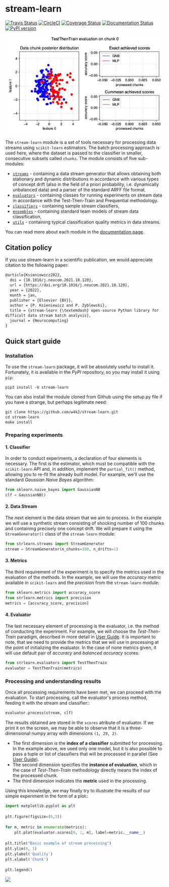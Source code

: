 # stream-learn

[![Travis Status](https://travis-ci.org/w4k2/stream-learn.svg?branch=master)](https://travis-ci.org/w4k2/stream-learn)
[![CircleCI](https://circleci.com/gh/w4k2/stream-learn.svg?style=svg)](https://app.circleci.com/pipelines/github/w4k2/stream-learn)
[![Coverage Status](https://coveralls.io/repos/github/w4k2/stream-learn/badge.svg?branch=master&service=github)](https://coveralls.io/github/w4k2/stream-learn?branch=master&service=github)
[![Documentation Status](https://readthedocs.org/projects/stream-learn/badge/?version=latest)](http://stream-learn.readthedocs.io)
[![PyPI version](https://badge.fury.io/py/stream-learn.svg)](https://badge.fury.io/py/stream-learn)

![](docs/source/plots/hello.gif)

The `stream-learn` module is a set of tools necessary for processing data streams using `scikit-learn` estimators. The batch processing approach is used here, where the dataset is passed to the classifier in smaller, consecutive subsets called `chunks`. The module consists of five sub-modules:

- [`streams`](https://w4k2.github.io/stream-learn/streams.html) - containing a data stream generator that allows obtaining both stationary and dynamic distributions in accordance with various types of concept drift (also in the field of a priori probability, i.e. dynamically unbalanced data) and a parser of the standard ARFF file format.
- [`evaluators`](https://w4k2.github.io/stream-learn/evaluators.html) - containing classes for running experiments on stream data in accordance with the Test-Then-Train and Prequential methodology.
- [`classifiers`](https://w4k2.github.io/stream-learn/classifiers.html) - containing sample stream classifiers,
- [`ensembles`](https://w4k2.github.io/stream-learn/ensembles.html) - containing standard team models of stream data classification,
- [`utils`](https://w4k2.github.io/stream-learn/evaluators.html) - containing typical classification quality metrics in data streams.

You can read more about each module in the [documentation page](https://stream-learn.readthedocs.io/en/latest/).

## Citation policy

If you use stream-learn in a scientific publication, we would appreciate citation to the following paper:

<!-- ```
@article{ksieniewicz2020stream,
  title={stream-learn--open-source Python library for difficult data stream batch analysis},
  author={Ksieniewicz, Pawe{\l} and Zyblewski, Pawe{\l}},
  journal={arXiv preprint arXiv:2001.11077},
  year={2020}
}
``` -->

```
@article{Ksieniewicz2022,
  doi = {10.1016/j.neucom.2021.10.120},
  url = {https://doi.org/10.1016/j.neucom.2021.10.120},
  year = {2022},
  month = jan,
  publisher = {Elsevier {BV}},
  author = {P. Ksieniewicz and P. Zyblewski},
  title = {stream-learn {\textemdash} open-source Python library for difficult data stream batch analysis},
  journal = {Neurocomputing}
}
```

## Quick start guide

### Installation

To use the `stream-learn` package, it will be absolutely useful to install it. Fortunately, it is available in the *PyPI* repository, so you may install it using `pip`:

```shell
pip3 install -U stream-learn
```

You can also install the module cloned from Github using the setup.py file if you have a strange, but perhaps legitimate need:

```shell
git clone https://github.com/w4k2/stream-learn.git
cd stream-learn
make install
```

### Preparing experiments

#### 1. Classifier

In order to conduct experiments, a declaration of four elements is necessary. The first is the estimator, which must be compatible with the `scikit-learn` API and, in addition, implement the `partial_fit()` method, allowing you to re-fit the already built model. For example, we'll use the standard *Gaussian Naive Bayes* algorithm:

```python
from sklearn.naive_bayes import GaussianNB
clf = GaussianNB()
```

#### 2. Data Stream

The next element is the data stream that we aim to process. In the example we will use a synthetic stream consisting of shocking number of 100 chunks and containing precisely one concept drift. We will prepare it using the `StreamGenerator()` class of the `stream-learn` module:

```python
from strlearn.streams import StreamGenerator
stream = StreamGenerator(n_chunks=100, n_drifts=1)
```

#### 3. Metrics

The third requirement of the experiment is to specify the metrics used in the evaluation of the methods. In the example, we will use the *accuracy* metric available in `scikit-learn` and the *precision* from the `stream-learn` module:

```python
from sklearn.metrics import accuracy_score
from strlearn.metrics import precision
metrics = [accuracy_score, precision]
```

#### 4. Evaluator

The last necessary element of processing is the evaluator, i.e. the method of conducting the experiment. For example, we will choose the *Test-Then-Train* paradigm, described in more detail in [User Guide](https://w4k2.github.io/stream-learn/evaluators.html). It is important to note, that we need to provide the metrics that we will use in processing at the point of initializing the evaluator. In the case of none metrics given, it will use default pair of *accuracy* and *balanced accuracy* scores:

```python
from strlearn.evaluators import TestThenTrain
evaluator = TestThenTrain(metrics)
```

### Processing and understanding results

Once all processing requirements have been met, we can proceed with the evaluation. To start processing, call the evaluator's process method, feeding it with the stream and classifier::

```python
evaluator.process(stream, clf)
```

The results obtained are stored in the `scores` atribute of evaluator. If we print it on the screen, we may be able to observe that it is a three-dimensional numpy array with dimensions `(1, 29, 2)`.

- The first dimension is the **index of a classifier** submitted for processing. In the example above, we used only one model, but it is also possible to pass a tuple or list of classifiers that will be processed in parallel (See [User Guide](https://w4k2.github.io/stream-learn/evaluators.html)).
- The second dimension specifies the **instance of evaluation**, which in the case of *Test-Then-Train* methodology directly means the index of the processed chunk.
- The third dimension indicates the **metric** used in the processing.

Using this knowledge, we may finally try to illustrate the results of our simple experiment in the form of a plot::

```python
import matplotlib.pyplot as plt

plt.figure(figsize=(6,3))

for m, metric in enumerate(metrics):
    plt.plot(evaluator.scores[0, :, m], label=metric.__name__)

plt.title("Basic example of stream processing")
plt.ylim(0, 1)
plt.ylabel('Quality')
plt.xlabel('Chunk')

plt.legend()
```

![](https://w4k2.github.io/stream-learn/_images/simplest.png)
